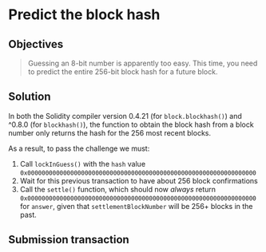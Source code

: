 # Predict the block hash

## Objectives

> Guessing an 8-bit number is apparently too easy. This time, you need to predict the entire 256-bit block hash for a future block.

## Solution

In both the Solidity compiler version 0.4.21 (for `block.blockhash()`) and ^0.8.0 (for `blockhash()`), the function to obtain the block hash from a block number only returns the hash for the 256 most recent blocks. 

As a result, to pass the challenge we must:

1. Call `lockInGuess()` with the `hash` value `0x0000000000000000000000000000000000000000000000000000000000000000`
2. Wait for this previous transaction to have about 256 block confirmations 
3. Call the `settle()` function, which should now _always_ return `0x0000000000000000000000000000000000000000000000000000000000000000` for `answer`, given that `settlementBlockNumber` will be 256+ blocks in the past.

## Submission transaction

